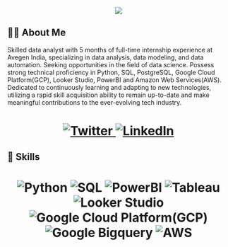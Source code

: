 <!-- Typing SVG by DenverCoder1 - https://github.com/DenverCoder1/readme-typing-svg -->
<p align="center">
<!--   <a href="https://github.com/DenverCoder1/readme-typing-svg"> -->
    <img src="https://readme-typing-svg.herokuapp.com?color=0693ef&width=400&height=50&lines=Welcome+to+Sanket+Kulkarni's+profile;Nice+To+Meet+You+...&center=true"></a>

</p>

## 👨‍💻 About Me

<!-- My name is **Sanket Kulkarni**, pursuing my Bachelor's degree 🎓 in Computer Engineering 💻 from PCCOE, Pune, Maharashtra. I am a **Data Science Enthusiast** & also passionate about **Machine Learning and Deep Learning**. I have completed **Google Data Analytics Specialization** through Coursera. -->
Skilled data analyst with 5 months of full-time internship experience at Avegen India, specializing in data analysis, data modeling, and data automation. Seeking opportunities in the field of data science. Possess strong technical proficiency in Python, SQL, PostgreSQL, Google Cloud Platform(GCP), Looker Studio, PowerBI and Amazon Web Services(AWS). Dedicated to continuously learning and adapting to new technologies, utilizing a rapid skill acquisition ability to remain up-to-date and make meaningful contributions to the ever-evolving tech industry.

<h1 align = "center">
  
<a href="https://twitter.com/SanketKul100" target="_blank"><img alt="Twitter" title="Twitter" src="https://img.shields.io/badge/-Twitter-1DA1F2?style=for-the-badge&logo=twitter&logoColor=white"/>
</a> <a href="https://www.linkedin.com/in/sanket-kulkarni-/" target="_blank"><img alt="LinkedIn" title="LinkedIn" src="https://img.shields.io/badge/LinkedIn-%230077B5.svg?&style=for-the-badge&logo=linkedin&logoColor=white"/>
</a>

</h1>

## 🔩 Skills  
<h1 align = "center">

![Python](https://img.shields.io/badge/-Python-blue?style=for-the-badge&logo=python&logoColor=white)
![SQL](https://img.shields.io/badge/-SQL-orange?style=for-the-badge&logo=SQL&logoColor=white)
![PowerBI](https://img.shields.io/badge/-PowerBI-blue?style=for-the-badge&logo=tableau&logoColor=white)
![Tableau](https://img.shields.io/badge/-tableau-orange?style=for-the-badge&logo=tableau&logoColor=white)
![Looker Studio](https://img.shields.io/badge/-Looker_Studio-blue?style=for-the-badge&logo=tableau&logoColor=white)
![Google Cloud Platform(GCP)](https://img.shields.io/badge/-Google_Cloud_Platform(GCP)-orange?style=for-the-badge&logo=analytics&logoColor=white)
![Google Bigquery](https://img.shields.io/badge/-Google_Bigquery-blue?style=for-the-badge&logo=ML&logoColor=white)
![AWS](https://img.shields.io/badge/-AWS-orange?style=for-the-badge&logo=AWS&logoColor=white)
</h1>
<!--
**Sanketkulkarni99603/Sanketkulkarni99603** is a ✨ _special_ ✨ repository because its `README.md` (this file) appears on your GitHub profile.

Here are some ideas to get you started:

- 🔭 I’m currently working on ...
- 🌱 I’m currently learning ...
- 👯 I’m looking to collaborate on ...
- 🤔 I’m looking for help with ...
- 💬 Ask me about ...
- 📫 How to reach me: ...
- 😄 Pronouns: ...
- ⚡ Fun fact: ...
-->
